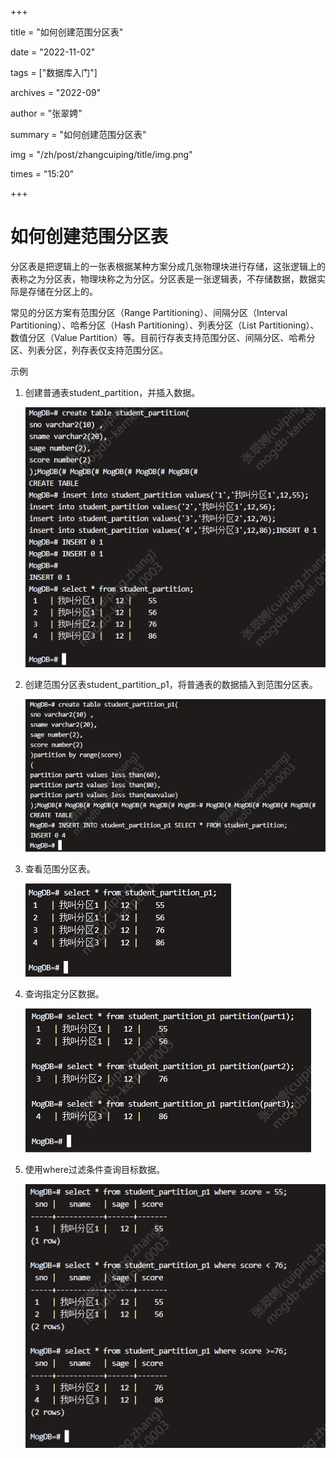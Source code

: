 +++

title = "如何创建范围分区表" 

date = "2022-11-02" 

tags = ["数据库入门"] 

archives = "2022-09" 

author = "张翠娉" 

summary = "如何创建范围分区表"

img = "/zh/post/zhangcuiping/title/img.png" 

times = "15:20"

+++

# 如何创建范围分区表

分区表是把逻辑上的一张表根据某种方案分成几张物理块进行存储，这张逻辑上的表称之为分区表，物理块称之为分区。分区表是一张逻辑表，不存储数据，数据实际是存储在分区上的。

常见的分区方案有范围分区（Range Partitioning）、间隔分区（Interval Partitioning）、哈希分区（Hash Partitioning）、列表分区（List Partitioning）、数值分区（Value Partition）等。目前行存表支持范围分区、间隔分区、哈希分区、列表分区，列存表仅支持范围分区。

示例

1. 创建普通表student_partition，并插入数据。

   ![img](./title/1.png)

2. 创建范围分区表student_partition_p1，将普通表的数据插入到范围分区表。

   ![img](./title/2.png)

3. 查看范围分区表。

   ![img](./title/3.png)

4. 查询指定分区数据。

   ![img](./title/4.png)

5. 使用where过滤条件查询目标数据。

   ![img](./title/5.png)